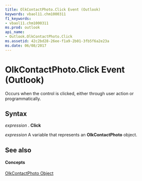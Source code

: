 ```yaml
---
title: OlkContactPhoto.Click Event (Outlook)
keywords: vbaol11.chm1000311
f1_keywords:
- vbaol11.chm1000311
ms.prod: outlook
api_name:
- Outlook.OlkContactPhoto.Click
ms.assetid: 42c2bd28-26ee-f1a9-2b01-3fb5f6a2e23a
ms.date: 06/08/2017
---
```



# OlkContactPhoto.Click Event (Outlook)

Occurs when the control is clicked, either through user action or programmatically.


## Syntax

 _expression_ . **Click**

 _expression_ A variable that represents an **OlkContactPhoto** object.


## See also


#### Concepts


[OlkContactPhoto Object](olkcontactphoto-object-outlook.md)

